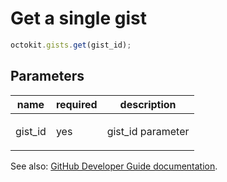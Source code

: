 # Get a single gist

```js
octokit.gists.get(gist_id);
```

## Parameters

<table>
  <thead>
    <tr>
      <th>name</th>
      <th>required</th>
      <th>description</th>
    </tr>
  </thead>
  <tbody>
    <tr><td>gist_id</td><td>yes</td><td>

gist_id parameter

</td></tr>
  </tbody>
</table>

See also: [GitHub Developer Guide documentation](endpoint.documentationUrl).
